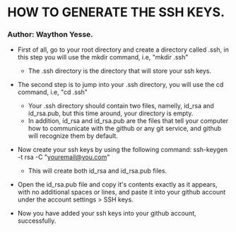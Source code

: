 # HOW TO GENERATE THE SSH KEYS.
### Author: Waython Yesse.

* First of  all, go to your root directory and create a directory called .ssh, in this step you will use the mkdir command, i.e, "mkdir .ssh"
   * The .ssh directory is the directory that will store your ssh keys.

* The second step is to jump into your .ssh directory, you will use the cd command, i.e, "cd .ssh"
   * Your .ssh directory should contain two files, namelly, id_rsa and id_rsa.pub, but this time around, your directory is empty.
   * In addition, id_rsa and id_rsa.pub are the files that tell your computer how to communicate with the github or any git service, and github will recognize them by default.

* Now create your ssh keys by using the following command: ssh-keygen -t rsa -C "youremail@you.com"
   * This will create both id_rsa and id_rsa.pub files.

* Open the id_rsa.pub file and copy it's contents exactly as it appears, with no additional spaces or lines, and paste it into your github account under the account settings > SSH keys.

* Now you have added your ssh keys into your github account, successfully.
